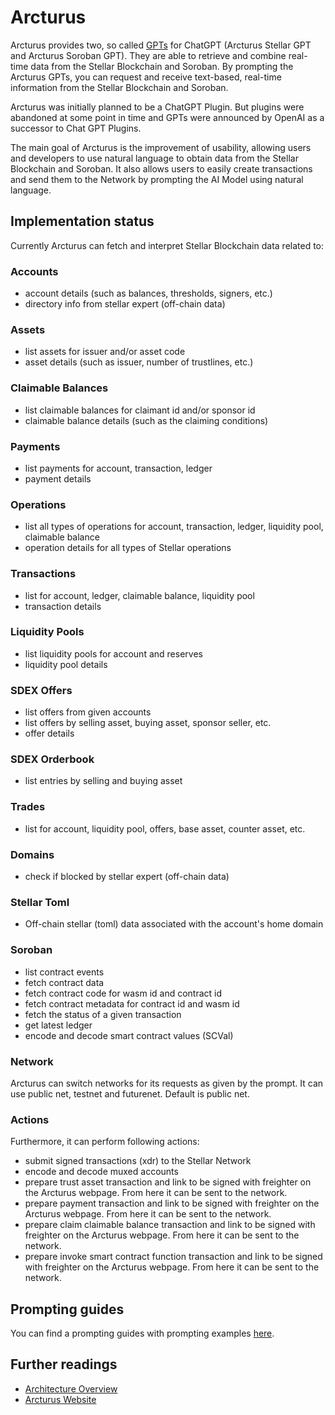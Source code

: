 # Arcturus

Arcturus provides two, so called [GPTs](https://openai.com/blog/introducing-gpts) for ChatGPT (Arcturus Stellar GPT and Arcturus Soroban GPT). They are able to retrieve and combine real-time data from the Stellar Blockchain and Soroban. By prompting the Arcturus GPTs, you can request and receive text-based, real-time information from the Stellar Blockchain and Soroban. 

Arcturus was initially planned to be a ChatGPT Plugin. But plugins were abandoned at some point in time and GPTs were announced by OpenAI as a successor to Chat GPT Plugins.

The main goal of Arcturus is the improvement of usability, allowing users and developers to use natural language to obtain data from the Stellar Blockchain and Soroban. It also allows users to easily create transactions and send them to the Network by prompting the AI Model using natural language.

## Implementation status

Currently Arcturus can fetch and interpret Stellar Blockchain data related to:

### Accounts
- account details (such as balances, thresholds, signers, etc.)
- directory info from stellar expert (off-chain data)

### Assets
- list assets for issuer and/or asset code
- asset details (such as issuer, number of trustlines, etc.)

### Claimable Balances
- list claimable balances for claimant id and/or sponsor id
- claimable balance details (such as the claiming conditions)

### Payments
- list payments for account, transaction, ledger
- payment details

### Operations
- list all types of operations for account, transaction, ledger, liquidity pool, claimable balance
- operation details for all types of Stellar operations

### Transactions
- list for account, ledger, claimable balance, liquidity pool
- transaction details

### Liquidity Pools
- list liquidity pools for account and reserves
- liquidity pool details 

### SDEX Offers
- list offers from given accounts
- list offers by selling asset, buying asset, sponsor seller, etc.
- offer details

### SDEX Orderbook
- list entries by selling and buying asset

### Trades
- list for account, liquidity pool, offers, base asset, counter asset, etc.

### Domains
- check if blocked by stellar expert (off-chain data)

### Stellar Toml
- Off-chain stellar (toml) data associated with the account's home domain

### Soroban
- list contract events
- fetch contract data 
- fetch contract code for wasm id and contract id
- fetch contract metadata for contract id and wasm id
- fetch the status of a given transaction
- get latest ledger
- encode and decode smart contract values (SCVal)

### Network
Arcturus can switch networks for its requests as given by the prompt. It can use public net, testnet and futurenet. Default is public net.

### Actions

Furthermore, it can perform following actions:

- submit signed transactions (xdr) to the Stellar Network
- encode and decode muxed accounts
- prepare trust asset transaction and link to be signed with freighter on the Arcturus webpage. From here it can be sent to the network.
- prepare payment transaction and link to be signed with freighter on the Arcturus webpage. From here it can be sent to the network.
- prepare claim claimable balance transaction and link to be signed with freighter on the Arcturus webpage. From here it can be sent to the network.
- prepare invoke smart contract function transaction and link to be signed with freighter on the Arcturus webpage. From here it can be sent to the network.

## Prompting guides

You can find a prompting guides with prompting examples [here](https://github.com/Soneso/Arcturus/blob/main/prompting-guide.md).

## Further readings

- [Architecture Overview](https://github.com/Soneso/Arcturus/blob/main/docs/architecture.md)
- [Arcturus Website](https://arcturus-gpt.com/)